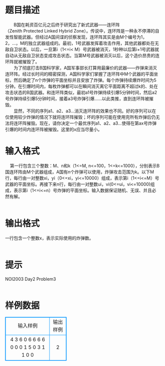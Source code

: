 # 

 
 # 题目描述 
　　B国在耗资百亿元之后终于研究出了新式武器——连环阵（Zenith&nbsp;Protected&nbsp;Linked&nbsp;Hybrid&nbsp;Zone）。传说中，连环阵是一种永不停滞的自发性智能武器。但经过A国间谍的侦察发现，连环阵其实是由M个编号为1，2，…，M的独立武器组成的。最初，1号武器发挥着攻击作用，其他武器都处在无敌自卫状态。以后，一旦第i（1&lt;=i&lt;&nbsp;M）号武器被消灭，1秒种以后第i+1号武器就自动从无敌自卫状态变成攻击状态。当第M号武器被消灭以后，这个造价昂贵的连环阵就被摧毁了。<br>　　为了彻底打击B国科学家，A国军事部长打算用最廉价的武器——炸弹来消灭连环阵。经过长时间的精密探测，A国科学家们掌握了连环阵中M个武器的平面坐标，然后确定了n个炸弹的平面坐标并且安放了炸弹。每个炸弹持续爆炸时间为5分钟。在引爆时间内，每枚炸弹都可以在瞬间消灭离它平面距离不超过k的、处在攻击状态的B国武器。和连环阵类似，最初a1号炸弹持续引爆5分钟时间，然后a2号炸弹持续引爆5分钟时间，接着a3号炸弹引爆……以此类推，直到连环阵被摧毁。<br>　　显然，不同的序列a1、a2、a3...消灭连环阵的效果也不同。好的序列可以在仅使用较少炸弹的情况下就将连环阵摧毁；坏的序列可能在使用完所有炸弹后仍无法将连环阵摧毁。现在，请你决定一个最优序列a1、a2、a3…使得在第ax号炸弹引爆的时间内连环阵被摧毁。这里的x应当尽量小。<br> 

 
 # 输入格式 
&nbsp;&nbsp;&nbsp;&nbsp;第一行包含三个整数：M、n和k（1&lt;=M,&nbsp;n&lt;=100，1&lt;=k&lt;=1000），分别表示B国连环阵由M个武器组成，A国有n个炸弹可以使用，炸弹攻击范围为k。以下M行，每行由一对整数xi，yi（0&lt;=xi，yi&lt;=10000）组成，表示第i（1&lt;=i&lt;=M）号武器的平面坐标。再接下来n行，每行由一对整数ui，vi(0&lt;=ui，vi&lt;=10000)组成，表示第i（1&lt;=i&lt;=n）号炸弹的平面坐标。输入数据保证随机、无误、并且必然有解。<br><br> 

 
 # 输出格式 
一行包含一个整数x，表示实际使用的炸弹数。<br><br> 

 
 # 提示 
NOI2003&nbsp;Day2&nbsp;Problem3<br><br> 
# 样例数据
<style>
        table,table tr th, table tr td { border:1px solid #0094ff; }
        table { width: 200px; min-height: 25px; line-height: 25px; text-align: center; border-collapse: collapse;}   
    </style>
<table>
	<tr>
		<td>输入样例</td>
		<td>输出样例</td>
	</tr>
<tr><td>4 3 6
0 6
6 6
6 0
0 0
1 5
0 3
1 1
0 0

</td><td>2

</td></tr></table>
